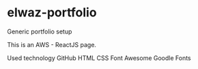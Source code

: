 # elwaz-portfolio
Generic portfolio setup

This is an AWS - ReactJS page.

Used technology
GitHub
HTML
CSS
Font Awesome
Goodle Fonts
